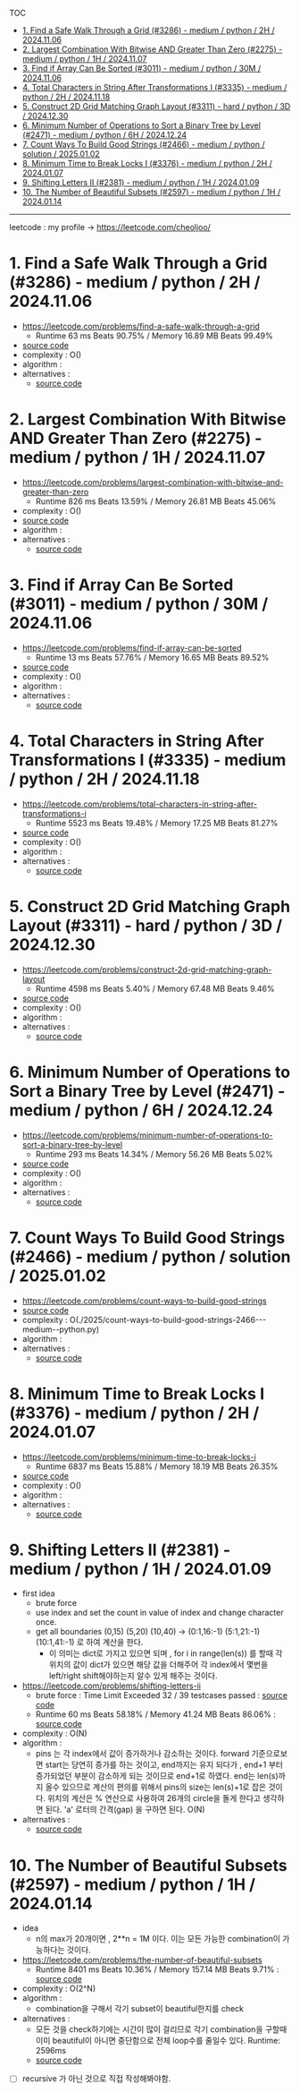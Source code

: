 TOC
- [1. Find a Safe Walk Through a Grid (#3286) - medium / python / 2H / 2024.11.06](#1-find-a-safe-walk-through-a-grid-3286---medium--python--2h--20241106)
- [2. Largest Combination With Bitwise AND Greater Than Zero (#2275) - medium / python / 1H / 2024.11.07](#2-largest-combination-with-bitwise-and-greater-than-zero-2275---medium--python--1h--20241107)
- [3. Find if Array Can Be Sorted (#3011) - medium / python / 30M / 2024.11.06](#3-find-if-array-can-be-sorted-3011---medium--python--30m--20241106)
- [4. Total Characters in String After Transformations I (#3335) - medium / python / 2H / 2024.11.18](#4-total-characters-in-string-after-transformations-i-3335---medium--python--2h--20241118)
- [5. Construct 2D Grid Matching Graph Layout (#3311) - hard / python / 3D / 2024.12.30](#5-construct-2d-grid-matching-graph-layout-3311---hard--python--3d--20241230)
- [6. Minimum Number of Operations to Sort a Binary Tree by Level (#2471) - medium / python / 6H / 2024.12.24](#6-minimum-number-of-operations-to-sort-a-binary-tree-by-level-2471---medium--python--6h--20241224)
- [7. Count Ways To Build Good Strings (#2466) - medium / python / solution / 2025.01.02](#7-count-ways-to-build-good-strings-2466---medium--python--solution--20250102)
- [8. Minimum Time to Break Locks I (#3376) - medium / python / 2H / 2024.01.07](#8-minimum-time-to-break-locks-i-3376---medium--python--2h--20240107)
- [9. Shifting Letters II (#2381) - medium / python / 1H / 2024.01.09](#9-shifting-letters-ii-2381---medium--python--1h--20240109)
- [10. The Number of Beautiful Subsets (#2597) - medium / python / 1H / 2024.01.14](#10-the-number-of-beautiful-subsets-2597---medium--python--1h--20240114)

--------------------
leetcode : my profile -> https://leetcode.com/cheoljoo/

# 1. Find a Safe Walk Through a Grid (#3286) - medium / python / 2H / 2024.11.06
- https://leetcode.com/problems/find-a-safe-walk-through-a-grid
  - Runtime 63 ms Beats 90.75% / Memory 16.89 MB Beats 99.49%
- [source code](./2025/find-a-safe-walk-through-a-grid-3286---medium--python.py)
- complexity : O()
- algorithm : 
- alternatives : 
  - [source code](./2025/find-a-safe-walk-through-a-grid-3286---medium--python-2.py)

# 2. Largest Combination With Bitwise AND Greater Than Zero (#2275) - medium / python / 1H / 2024.11.07
- https://leetcode.com/problems/largest-combination-with-bitwise-and-greater-than-zero
  - Runtime 826 ms Beats 13.59% / Memory 26.81 MB Beats 45.06%
- complexity : O()
- [source code](./2025/largest-combination-with-bitwise-and-greater-than-zero-2275---medium--python.py)
- algorithm : 
- alternatives : 
  - [source code](./2025/largest-combination-with-bitwise-and-greater-than-zero-2275---medium--python-2.py)

# 3. Find if Array Can Be Sorted (#3011) - medium / python / 30M / 2024.11.06
- https://leetcode.com/problems/find-if-array-can-be-sorted
  - Runtime 13 ms Beats 57.76% / Memory 16.65 MB Beats 89.52%
- [source code](./2025/find-if-array-can-be-sorted-3011---medium--python.py)
- complexity : O()
- algorithm : 
- alternatives : 
  - [source code](./2025/find-if-array-can-be-sorted-3011---medium--python-2.py)

# 4. Total Characters in String After Transformations I (#3335) - medium / python / 2H / 2024.11.18
- https://leetcode.com/problems/total-characters-in-string-after-transformations-i
  - Runtime 5523 ms Beats 19.48% / Memory 17.25 MB Beats 81.27%
- [source code](./2025/total-characters-in-string-after-transformations-i-3335---medium--python.py)
- complexity : O()
- algorithm : 
- alternatives : 
  - [source code](./2025/total-characters-in-string-after-transformations-i-3335---medium--python-2.py)

# 5. Construct 2D Grid Matching Graph Layout (#3311) - hard / python / 3D / 2024.12.30
- https://leetcode.com/problems/construct-2d-grid-matching-graph-layout
  - Runtime 4598 ms Beats 5.40% / Memory 67.48 MB Beats 9.46%
- [source code](./2025/construct-2d-grid-matching-graph-layout-3311---hard--python.py)
- complexity : O()
- algorithm : 
- alternatives : 
  - [source code](./2025/construct-2d-grid-matching-graph-layout-3311---hard--python-2.py)

# 6. Minimum Number of Operations to Sort a Binary Tree by Level (#2471) - medium / python / 6H / 2024.12.24
- https://leetcode.com/problems/minimum-number-of-operations-to-sort-a-binary-tree-by-level
  - Runtime 293 ms Beats 14.34% / Memory 56.26 MB Beats 5.02%
- [source code](./2025/minimum-number-of-operations-to-sort-a-binary-tree-by-level-2471---medium--python.py)
- complexity : O()
- algorithm : 
- alternatives : 
  - [source code](./2025/minimum-number-of-operations-to-sort-a-binary-tree-by-level-2471---medium--python-2.py)

# 7. Count Ways To Build Good Strings (#2466) - medium / python / solution / 2025.01.02
- https://leetcode.com/problems/count-ways-to-build-good-strings
- [source code]()
- complexity : O(./2025/count-ways-to-build-good-strings-2466---medium--python.py)
- algorithm : 
- alternatives : 
  - [source code](./2025/count-ways-to-build-good-strings-2466---medium--python-2.py)

# 8. Minimum Time to Break Locks I (#3376) - medium / python / 2H / 2024.01.07
- https://leetcode.com/problems/minimum-time-to-break-locks-i
  - Runtime 6837 ms Beats 15.88% / Memory 18.19 MB Beats 26.35%
- [source code](./2025/minimum-time-to-break-locks-i-3376---medium--python.py)
- complexity : O()
- algorithm : 
- alternatives : 
  - [source code](./2025/minimum-time-to-break-locks-i-3376---medium--python-2.py)

# 9. Shifting Letters II (#2381) - medium / python / 1H / 2024.01.09
- first idea
  - brute force
  - use index and set the count in value of index and change character once.
  - get all boundaries (0,15) (5,20) (10,40) -> (0:1,16:-1) (5:1,21:-1) (10:1,41:-1) 로 하여 계산을 한다. 
    - 이 의미는 dict로 가지고 있으면 되며 , for i in range(len(s)) 를 할때 각 위치의 값이 dict가 있으면 해당 값을 더해주어 각 index에서 몇번을 left/right shift해야하는지 알수 있게 해주는 것이다.
- https://leetcode.com/problems/shifting-letters-ii
  - brute force : Time Limit Exceeded 32 / 39 testcases passed : [source code](./2025/shifting-letters-ii-2381---medium--python.py)
  - Runtime 60 ms Beats 58.18% /  Memory 41.24 MB Beats 86.06% : [source code](./2025/shifting-letters-ii-2381---medium--python-2.py)
- complexity : O(N)
- algorithm : 
  - pins 는 각 index에서 값이 증가하거나 감소하는 것이다. forward  기준으로보면 start는 당연히 증가를 하는 것이고, end까지는 유지 되다가 , end+1 부터 증가되었던 부분이 감소하게 되는 것이므로 end+1로 하였다. end는 len(s)까지 올수 있으므로 계산의 편의를 위해서 pins의 size는 len(s)+1로 잡은 것이다. 위치의 계산은 % 연산으로 사용하여 26개의 circle을 돌게 한다고 생각하면 된다.  'a' 로터의 간격(gap) 을 구하면 된다.  O(N)
- alternatives : 
  - [source code]()

# 10. The Number of Beautiful Subsets (#2597) - medium / python / 1H / 2024.01.14
- idea
  - n의 max가  20개이면 , 2**n = 1M 이다.  이는 모든 가능한 combination이 가능하다는 것이다.
- https://leetcode.com/problems/the-number-of-beautiful-subsets
  - Runtime 8401 ms Beats 10.36% / Memory 157.14 MB Beats 9.71% : [source code](./2025/the-number-of-beautiful-subsets-2597---medium--python.py)
- complexity : O(2^N)
- algorithm : 
  - combination을 구해서 각기 subset이 beautiful한지를 check
- alternatives : 
  - 모든 것을 check하기에는 시간이 많이 걸리므로 각기 combination을 구할때 이미 beautiful이 아니면 중단함으로 전체 loop수를 줄일수 있다.  Runtime: 2596ms
  - [source code](./2025/the-number-of-beautiful-subsets-2597---medium--python-2.py)
- [ ] recursive 가 아닌 것으로 직접 작성해봐야함.


